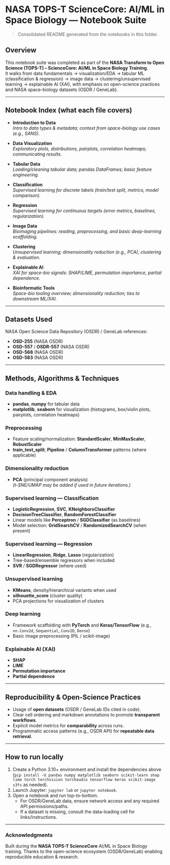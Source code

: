 # NASA TOPS-T ScienceCore: AI/ML in Space Biology — Notebook Suite

> Consolidated README generated from the notebooks in this folder.

## Overview
This notebook suite was completed as part of the **NASA Transform to Open Science (TOPS-T) – ScienceCore: AI/ML in Space Biology Training**.  
It walks from data fundamentals → visualization/EDA → tabular ML (classification & regression) → image data → clustering/unsupervised learning → explainable AI (XAI), with emphasis on open-science practices and NASA space-biology datasets (OSDR / GeneLab).

---

## Notebook Index (what each file covers)

- **Introduction to Data**  
  *Intro to data types & metadata; context from space-biology use cases (e.g., SANS).*

- **Data Visualization**  
  *Exploratory plots, distributions, pairplots, correlation heatmaps; communicating results.*

- **Tabular Data**  
  *Loading/cleaning tabular data; pandas DataFrames; basic feature engineering.*

- **Classification**  
  *Supervised learning for discrete labels (train/test split, metrics, model comparison).*

- **Regression**  
  *Supervised learning for continuous targets (error metrics, baselines, regularization).*

- **Image Data**  
  *Bioimaging pipelines: reading, preprocessing, and basic deep-learning scaffolding.*

- **Clustering**  
  *Unsupervised learning; dimensionality reduction (e.g., PCA), clustering & evaluation.*

- **Explainable AI**  
  *XAI for space-bio signals: SHAP/LIME, permutation importance, partial dependence.*

- **Bioinformatic Tools**  
  *Space-bio tooling overview; dimensionality reduction; ties to downstream ML/XAI.*


---

## Datasets Used

NASA Open Science Data Repository (OSDR) / GeneLab references:
- **OSD-255** (NASA OSDR)
- **OSD-557** / **OSDR-557** (NASA OSDR)
- **OSD-568** (NASA OSDR)
- **OSD-583** (NASA OSDR)

---

## Methods, Algorithms & Techniques

### Data handling & EDA
- **pandas**, **numpy** for tabular data
- **matplotlib**, **seaborn** for visualization (histograms, box/violin plots, pairplots, correlation heatmaps)

### Preprocessing
- Feature scaling/normalization: **StandardScaler**, **MinMaxScaler**, **RobustScaler**
- **train_test_split**; **Pipeline** / **ColumnTransformer** patterns (where applicable)

### Dimensionality reduction
- **PCA** (principal component analysis)  
  *(t-SNE/UMAP may be added if used in future iterations.)*

### Supervised learning — Classification
- **LogisticRegression**, **SVC**, **KNeighborsClassifier**
- **DecisionTreeClassifier**, **RandomForestClassifier**
- Linear models like **Perceptron** / **SGDClassifier** (as baselines)
- Model selection: **GridSearchCV** / **RandomizedSearchCV** (when present)

### Supervised learning — Regression
- **LinearRegression**, **Ridge**, **Lasso** (regularization)
- Tree-based/ensemble regressors when included
- **SVR** / **SGDRegressor** (where used)

### Unsupervised learning
- **KMeans**, density/hierarchical variants when used
- **silhouette_score** (cluster quality)
- PCA projections for visualization of clusters

### Deep learning
- Framework scaffolding with **PyTorch** and **Keras/TensorFlow** (e.g., `nn.Conv2d`, `Sequential`, `Conv2D`, `Dense`)
- Basic image preprocessing (PIL / scikit-image)

### Explainable AI (XAI)
- **SHAP**
- **LIME**
- **Permutation importance**
- **Partial dependence**

---

## Reproducibility & Open-Science Practices
- Usage of **open datasets** (OSDR / GeneLab IDs cited in code).
- Clear cell ordering and markdown annotations to promote **transparent workflows**.
- Explicit model metrics for **comparability** across runs.
- Programmatic access patterns (e.g., OSDR API) for **repeatable data retrieval**.

---

## How to run locally
1. Create a Python 3.10+ environment and install the dependencies above (`pip install -U pandas numpy matplotlib seaborn scikit-learn shap lime torch torchvision torchaudio tensorflow keras scikit-image s3fs` as needed).
2. Launch Jupyter: `jupyter lab` or `jupyter notebook`.
3. Open a notebook and run top-to-bottom.  
   - For OSDR/GeneLab data, ensure network access and any required API permissions/paths.
   - If a dataset is missing, consult the data-loading cell for links/instructions.

---

### Acknowledgments
Built during the **NASA TOPS-T ScienceCore** AI/ML in Space Biology training. Thanks to the open-science ecosystem (OSDR/GeneLab) enabling reproducible education & research.
